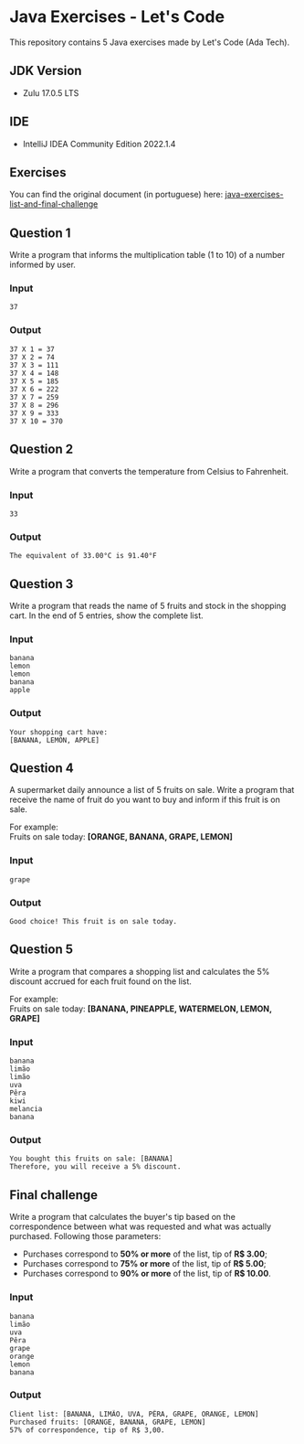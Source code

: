 # Java Exercises - Let's Code

This repository contains 5 Java exercises made by Let's Code (Ada Tech).

## JDK Version
- Zulu 17.0.5 LTS

## IDE
- IntelliJ IDEA Community Edition 2022.1.4

## Exercises

You can find the original document (in portuguese) here: [java-exercises-list-and-final-challenge](./java-exercises-list-and-final-challenge.pdf)

## Question 1
Write a program that informs the multiplication table (1 to 10) of a number informed by user.

### Input

```terminal
37
```

### Output

```terminal
37 X 1 = 37 
37 X 2 = 74 
37 X 3 = 111 
37 X 4 = 148 
37 X 5 = 185 
37 X 6 = 222 
37 X 7 = 259 
37 X 8 = 296 
37 X 9 = 333 
37 X 10 = 370
```

## Question 2
Write a program that converts the temperature from Celsius to Fahrenheit.

### Input

```terminal
33
```

### Output

```terminal
The equivalent of 33.00°C is 91.40°F
```

## Question 3
Write a program that reads the name of 5 fruits and stock in the shopping cart.
In the end of 5 entries, show the complete list.

### Input

```terminal
banana
lemon
lemon
banana
apple
```

### Output

```terminal
Your shopping cart have: 
[BANANA, LEMON, APPLE]
```

## Question 4
A supermarket daily announce a list of 5 fruits on sale.
Write a program that receive the name of fruit do you want to buy and inform if this fruit is on sale.

For example: <br>
Fruits on sale today: **[ORANGE, BANANA, GRAPE, LEMON]**

### Input

```terminal
grape
```

### Output

```terminal
Good choice! This fruit is on sale today.
```

## Question 5
Write a program that compares a shopping list and calculates the 5% discount accrued for each fruit found on the list.

For example: <br>
Fruits on sale today: **[BANANA, PINEAPPLE, WATERMELON, LEMON, GRAPE]**

### Input

```terminal
banana
limão
limão
uva
Pêra
kiwi
melancia
banana
```

### Output

```terminal
You bought this fruits on sale: [BANANA]
Therefore, you will receive a 5% discount.
```

## Final challenge
Write a program that calculates the buyer's tip based on the correspondence between what was requested
and what was actually purchased. Following those parameters:

- Purchases correspond to **50% or more** of the list, tip of **R$ 3.00**;
- Purchases correspond to **75% or more** of the list, tip of **R$ 5.00**;
- Purchases correspond to **90% or more** of the list, tip of **R$ 10.00**.

### Input

```terminal
banana
limão
uva
Pêra
grape
orange
lemon
banana
```

### Output

```terminal
Client list: [BANANA, LIMÃO, UVA, PÊRA, GRAPE, ORANGE, LEMON]
Purchased fruits: [ORANGE, BANANA, GRAPE, LEMON]
57% of correspondence, tip of R$ 3,00.
```